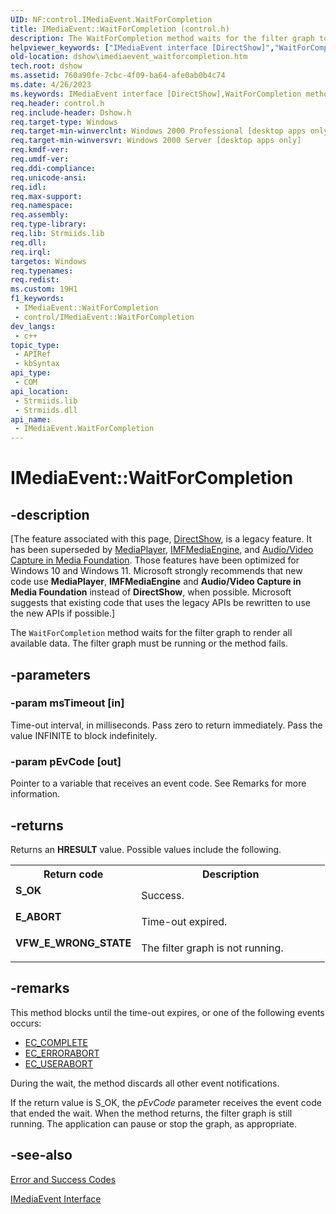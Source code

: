 ```yaml
---
UID: NF:control.IMediaEvent.WaitForCompletion
title: IMediaEvent::WaitForCompletion (control.h)
description: The WaitForCompletion method waits for the filter graph to render all available data. The filter graph must be running or the method fails.
helpviewer_keywords: ["IMediaEvent interface [DirectShow]","WaitForCompletion method","IMediaEvent.WaitForCompletion","IMediaEvent::WaitForCompletion","IMediaEventWaitForCompletion","WaitForCompletion","WaitForCompletion method [DirectShow]","WaitForCompletion method [DirectShow]","IMediaEvent interface","control/IMediaEvent::WaitForCompletion","dshow.imediaevent_waitforcompletion"]
old-location: dshow\imediaevent_waitforcompletion.htm
tech.root: dshow
ms.assetid: 760a90fe-7cbc-4f09-ba64-afe0ab0b4c74
ms.date: 4/26/2023
ms.keywords: IMediaEvent interface [DirectShow],WaitForCompletion method, IMediaEvent.WaitForCompletion, IMediaEvent::WaitForCompletion, IMediaEventWaitForCompletion, WaitForCompletion, WaitForCompletion method [DirectShow], WaitForCompletion method [DirectShow],IMediaEvent interface, control/IMediaEvent::WaitForCompletion, dshow.imediaevent_waitforcompletion
req.header: control.h
req.include-header: Dshow.h
req.target-type: Windows
req.target-min-winverclnt: Windows 2000 Professional [desktop apps only]
req.target-min-winversvr: Windows 2000 Server [desktop apps only]
req.kmdf-ver: 
req.umdf-ver: 
req.ddi-compliance: 
req.unicode-ansi: 
req.idl: 
req.max-support: 
req.namespace: 
req.assembly: 
req.type-library: 
req.lib: Strmiids.lib
req.dll: 
req.irql: 
targetos: Windows
req.typenames: 
req.redist: 
ms.custom: 19H1
f1_keywords:
 - IMediaEvent::WaitForCompletion
 - control/IMediaEvent::WaitForCompletion
dev_langs:
 - c++
topic_type:
 - APIRef
 - kbSyntax
api_type:
 - COM
api_location:
 - Strmiids.lib
 - Strmiids.dll
api_name:
 - IMediaEvent.WaitForCompletion
---
```


# IMediaEvent::WaitForCompletion


## -description

\[The feature associated with this page, [DirectShow](/windows/win32/directshow/directshow), is a legacy feature. It has been superseded by [MediaPlayer](/uwp/api/Windows.Media.Playback.MediaPlayer), [IMFMediaEngine](/windows/win32/api/mfmediaengine/nn-mfmediaengine-imfmediaengine), and [Audio/Video Capture in Media Foundation](windows/win32/medfound/audio-video-capture-in-media-foundation). Those features have been optimized for Windows 10 and Windows 11. Microsoft strongly recommends that new code use **MediaPlayer**, **IMFMediaEngine** and **Audio/Video Capture in Media Foundation** instead of **DirectShow**, when possible. Microsoft suggests that existing code that uses the legacy APIs be rewritten to use the new APIs if possible.\]

The <code>WaitForCompletion</code> method waits for the filter graph to render all available data. The filter graph must be running or the method fails.

## -parameters

### -param msTimeout [in]

Time-out interval, in milliseconds. Pass zero to return immediately. Pass the value INFINITE to block indefinitely.

### -param pEvCode [out]

Pointer to a variable that receives an event code. See Remarks for more information.

## -returns

Returns an <b>HRESULT</b> value. Possible values include the following.

<table>
<tr>
<th>Return code</th>
<th>Description</th>
</tr>
<tr>
<td width="40%">
<dl>
<dt><b>S_OK</b></dt>
</dl>
</td>
<td width="60%">
Success.

</td>
</tr>
<tr>
<td width="40%">
<dl>
<dt><b>E_ABORT</b></dt>
</dl>
</td>
<td width="60%">
Time-out expired.

</td>
</tr>
<tr>
<td width="40%">
<dl>
<dt><b>VFW_E_WRONG_STATE</b></dt>
</dl>
</td>
<td width="60%">
The filter graph is not running.

</td>
</tr>
</table>

## -remarks

This method blocks until the time-out expires, or one of the following events occurs:

<ul>
<li>
<a href="/windows/desktop/DirectShow/ec-complete">EC_COMPLETE</a>
</li>
<li>
<a href="/windows/desktop/DirectShow/ec-errorabort">EC_ERRORABORT</a>
</li>
<li>
<a href="/windows/desktop/DirectShow/ec-userabort">EC_USERABORT</a>
</li>
</ul>
During the wait, the method discards all other event notifications.

If the return value is S_OK, the <i>pEvCode</i> parameter receives the event code that ended the wait. When the method returns, the filter graph is still running. The application can pause or stop the graph, as appropriate.

## -see-also

<a href="/windows/desktop/DirectShow/error-and-success-codes">Error and Success Codes</a>



<a href="/windows/desktop/api/control/nn-control-imediaevent">IMediaEvent Interface</a>